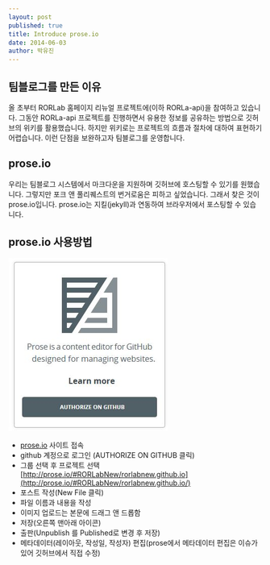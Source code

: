 ```yaml
---
layout: post
published: true
title: Introduce prose.io
date: 2014-06-03
author: 박유진
---
```


## 팀블로그를 만든 이유
올 초부터 RORLab 홈페이지 리뉴얼 프로젝트에(이하 RORLa-api)을 참여하고 있습니다. 그동안 RORLa-api 프로젝트를 진행하면서 유용한 정보를 공유하는 방법으로 깃허브의 위키를 활용했습니다. 하지만 위키로는 프로젝트의 흐름과 절차에 대하여 표현하기 어렵습니다. 이런 단점을 보완하고자 팀블로그를 운영합니다. 

## prose.io 
우리는 팀블로그 시스템에서 마크다운을 지원하며 깃허브에 호스팅할 수 있기를 원했습니다. 그렇지만 포크 앤 풀리퀘스트의 번거로움은 피하고 싶었습니다. 그래서 찾은 것이 prose.io입니다. prose.io는 지킬(jekyll)과 연동하여 브라우저에서 포스팅할 수 있습니다.

## prose.io 사용방법
![prose_home.jpg](/images/prose_home.jpg)

* [prose.io](http://prose.io/) 사이트 접속
* github 계정으로 로그인 (AUTHORIZE ON GITHUB 클릭)
* 그룹 선택 후 프로젝트 선택 [http://prose.io/#RORLabNew/rorlabnew.github.io](http://prose.io/#RORLabNew/rorlabnew.github.io/)
* 포스트 작성(New File 클릭)
* 파일 이름과 내용을 작성
* 이미지 업로드는 본문에 드래그 앤 드롭함
* 저장(오른쪽 맨아래 아이콘)
* 출판(Unpublish 를 Published로 변경 후 저장)
* 메타데이터(레이아웃, 작성일, 작성자) 편집(prose에서 메타데이터 편집은 이슈가 있어 깃허브에서 직접 수정)
